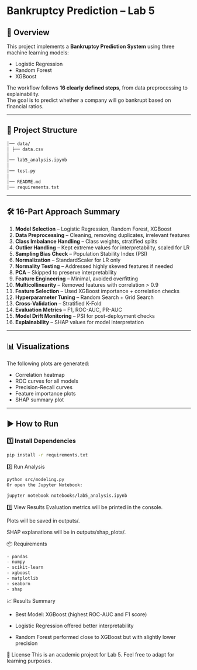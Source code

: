 # Bankruptcy Prediction – Lab 5

## 📌 Overview
This project implements a **Bankruptcy Prediction System** using three machine learning models:
- Logistic Regression
- Random Forest
- XGBoost

The workflow follows **16 clearly defined steps**, from data preprocessing to explainability.  
The goal is to predict whether a company will go bankrupt based on financial ratios.

---

## 📂 Project Structure
```bash
│── data/
│ ├── data.csv
│
│── lab5_analysis.ipynb
│
│── test.py
│
│── README.md
│── requirements.txt

```

---

## 🛠 16-Part Approach Summary

1. **Model Selection** – Logistic Regression, Random Forest, XGBoost  
2. **Data Preprocessing** – Cleaning, removing duplicates, irrelevant features  
3. **Class Imbalance Handling** – Class weights, stratified splits  
4. **Outlier Handling** – Kept extreme values for interpretability, scaled for LR  
5. **Sampling Bias Check** – Population Stability Index (PSI)  
6. **Normalization** – StandardScaler for LR only  
7. **Normality Testing** – Addressed highly skewed features if needed  
8. **PCA** – Skipped to preserve interpretability  
9. **Feature Engineering** – Minimal, avoided overfitting  
10. **Multicollinearity** – Removed features with correlation > 0.9  
11. **Feature Selection** – Used XGBoost importance + correlation checks  
12. **Hyperparameter Tuning** – Random Search + Grid Search  
13. **Cross-Validation** – Stratified K-Fold  
14. **Evaluation Metrics** – F1, ROC-AUC, PR-AUC  
15. **Model Drift Monitoring** – PSI for post-deployment checks  
16. **Explainability** – SHAP values for model interpretation  

---

## 📊 Visualizations
The following plots are generated:
- Correlation heatmap
- ROC curves for all models
- Precision-Recall curves
- Feature importance plots
- SHAP summary plot

---

## ▶ How to Run

### 1️⃣ Install Dependencies
```bash
pip install -r requirements.txt
```
2️⃣ Run Analysis
```bash
python src/modeling.py
Or open the Jupyter Notebook:
```
```bash
jupyter notebook notebooks/lab5_analysis.ipynb
```
3️⃣ View Results
Evaluation metrics will be printed in the console.

Plots will be saved in outputs/.

SHAP explanations will be in outputs/shap_plots/.

📦 Requirements
```bash
- pandas
- numpy
- scikit-learn
- xgboost
- matplotlib
- seaborn
- shap
```
📈 Results Summary
- Best Model: XGBoost (highest ROC-AUC and F1 score)

- Logistic Regression offered better interpretability

- Random Forest performed close to XGBoost but with slightly lower precision

📜 License
This is an academic project for Lab 5.
Feel free to adapt for learning purposes.

